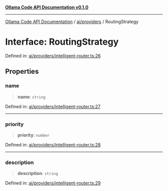 [**Ollama Code API Documentation v0.1.0**](../../../README.md)

***

[Ollama Code API Documentation](../../../modules.md) / [ai/providers](../README.md) / RoutingStrategy

# Interface: RoutingStrategy

Defined in: [ai/providers/intelligent-router.ts:26](https://github.com/erichchampion/ollama-code/blob/78170438060c778413879e5a38e477096b574d9c/ollama-code/src/ai/providers/intelligent-router.ts#L26)

## Properties

### name

> **name**: `string`

Defined in: [ai/providers/intelligent-router.ts:27](https://github.com/erichchampion/ollama-code/blob/78170438060c778413879e5a38e477096b574d9c/ollama-code/src/ai/providers/intelligent-router.ts#L27)

***

### priority

> **priority**: `number`

Defined in: [ai/providers/intelligent-router.ts:28](https://github.com/erichchampion/ollama-code/blob/78170438060c778413879e5a38e477096b574d9c/ollama-code/src/ai/providers/intelligent-router.ts#L28)

***

### description

> **description**: `string`

Defined in: [ai/providers/intelligent-router.ts:29](https://github.com/erichchampion/ollama-code/blob/78170438060c778413879e5a38e477096b574d9c/ollama-code/src/ai/providers/intelligent-router.ts#L29)
